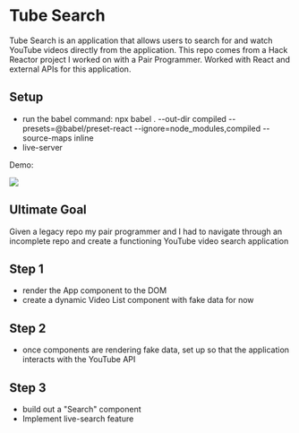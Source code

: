 # Tube Search

Tube Search is an application that allows users to search for and watch YouTube videos directly from the application.  This repo comes from a Hack Reactor project I worked on with a Pair Programmer. Worked with React and external APIs for this application.

## Setup
* run the babel command:
npx babel . --out-dir compiled --presets=@babel/preset-react --ignore=node_modules,compiled --source-maps inline
* live-server

Demo: 

![](https://rei-bucket-fec.s3-us-west-1.amazonaws.com/Tube+Search.gif)

## Ultimate Goal

Given a legacy repo my pair programmer and I had to navigate through an incomplete repo and create a functioning YouTube video search application

## Step 1

* render the App component to the DOM
* create a dynamic Video List component with fake data for now

## Step 2

* once components are rendering fake data, set up so that the application interacts with the YouTube API

## Step 3

* build out a "Search" component
* Implement live-search feature
